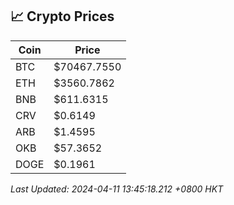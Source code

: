 ## 📈 Crypto Prices

| Coin | Price |
| ---- | ----- |
| BTC | $70467.7550 |
| ETH | $3560.7862 |
| BNB | $611.6315 |
| CRV | $0.6149 |
| ARB | $1.4595 |
| OKB | $57.3652 |
| DOGE | $0.1961 |

_Last Updated: 2024-04-11 13:45:18.212 +0800 HKT_